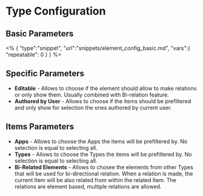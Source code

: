 # Type Configuration

## Basic Parameters

<% {
	"type":"snippet", "url":"snippets/element_config_basic.md", "vars":{
		"repeatable": 0
	}
} %>

## Specific Parameters

- **Editable** - Allows to choose if the element should allow to make relations or only show them. Usually combined with Bi-relation feature.
- **Authored by User** - Allows to choose if the items should be prefiltered and only show for selection the ones authored by current user.

## Items Parameters

- **Apps** - Allows to choose the Apps the items will be prefiltered by. No selection is equal to selecting all. 
- **Types** - Allows to choose the Types the items will be prefiltered by. No selection is equal to selecting all. 
- **Bi-Related Elements** - Allows to chosee the elements from other Types that will be used for bi-directional relation. When a relation is made, the current Item will be also related from within the related Item. The relations are element based, multiple relations are allowed.
